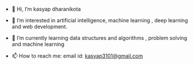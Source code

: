 - 👋 Hi, I’m kasyap dharanikota
- 👀 I’m interested in artificial intelligence, machine learning , deep learning and web development.  
- 🌱 I’m currently learning data structures and algorithms , problem solving and machine learning 


- 📫 How to reach me: email id: kasyap3101@gmail.com


<!---
kasyap1234/kasyap1234 is a ✨ special ✨ repository because its `README.md` (this file) appears on your GitHub profile.
You can click the Preview link to take a look at your changes.
--->
